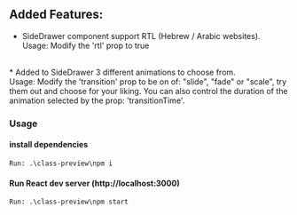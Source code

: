 ## Added Features:
* SideDrawer component support RTL (Hebrew / Arabic websites).
<br/>Usage: 
Modify the 'rtl' prop to true
<br/>
* Added to SideDrawer 3 different animations to choose from.
<br/>Usage:
Modify the 'transition' prop to be on of: "slide", "fade" or "scale", try them out and choose for your liking.
You can also control the duration of the animation selected by the prop: 'transitionTime'.


### Usage
#### install dependencies
```
Run: .\class-preview\npm i
```
#### Run React dev server (http://localhost:3000)
```
Run: .\class-preview\npm start
```
